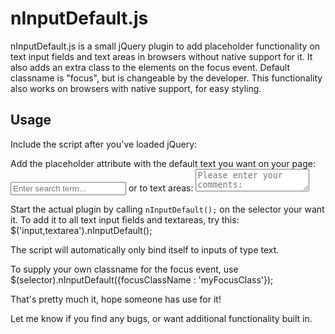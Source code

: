 nInputDefault.js
================

nInputDefault.js is a small jQuery plugin to add placeholder functionality on text input fields
and text areas in browsers without native support for it. It also adds an extra class to the elements on the focus event. Default classname is "focus", but is changeable by the developer. This functionality also works on browsers with native support, for easy styling.

Usage
-----
Include the script after you've loaded jQuery:
    <script src="./nInputDefault-<version>.min.js"></script>

Add the placeholder attribute with the default text you want on your page:
    <input type="text" placeholder="Enter search term..." name="search" />
or to text areas:
    <textarea name="comments" placeholder="Please enter your comments:"></textarea>

Start the actual plugin by calling `nInputDefault();` on the selector your want it. To add it to all text input fields and textareas, try this:
    $('input,textarea').nInputDefault();

The script will automatically only bind itself to inputs of type text.

To supply your own classname for the focus event, use
    $(selector).nInputDefault({focusClassName : 'myFocusClass'});

That's pretty much it, hope someone has use for it!

Let me know if you find any bugs, or want additional functionality built in.
